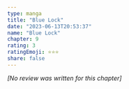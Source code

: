 ```yaml
---
type: manga
title: "Blue Lock"
date: "2023-06-13T20:53:37"
name: "Blue Lock"
chapter: 9
rating: 3
ratingEmoji: ⭐️⭐️⭐️
share: false
---
```


*[No review was written for this chapter]*
